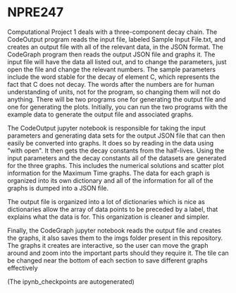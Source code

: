 # NPRE247

Computational Project 1 deals with a three-component decay chain. The CodeOutput program reads the input file, labeled Sample Input File.txt, and creates an output file with all of the relevant data, in the JSON format. The CodeGraph program then reads the output JSON file and graphs it. The input file will have the data all listed out, and to change the parameters, just open the file and change the relevant numbers. The sample parameters include the word stable for the decay of element C, which represents the fact that C does not decay. The words after the numbers are for human understanding of units, not for the program, so changing them will not do anything. There will be two programs one for generating the output file and one for generating the plots. Initially, you can run the two programs with the example data to generate the output file and associated graphs.

The CodeOutput jupyter notebook is responsible for taking the input parameters and generating data sets for the output JSON file that can then easily be converted into graphs. It does so by reading in the data using "with open". It then gets the decay constants from the half-lives. Using the input parameters and the decay constants all of the datasets are generated for the three graphs. This includes the numerical solutions and scatter plot information for the Maximum Time graphs. The data for each graph is organized into its own dictionary and all of the information for all of the graphs is dumped into a JSON file. 

The output file is organized into a lot of dictionaries which is nice as dictionaries allow the array of data points to be preceded by a label, that explains what the data is for. This organization is cleaner and simpler. 

Finally, the CodeGraph jupyter notebook reads the output file and creates the graphs, it also saves them to the imgs folder present in this repository. The graphs it creates are interactive, so the user can move the graph around and zoom into the important parts should they require it. The tile can be changed near the bottom of each section to save different graphs effectively

(The ipynb_checkpoints are autogenerated)


